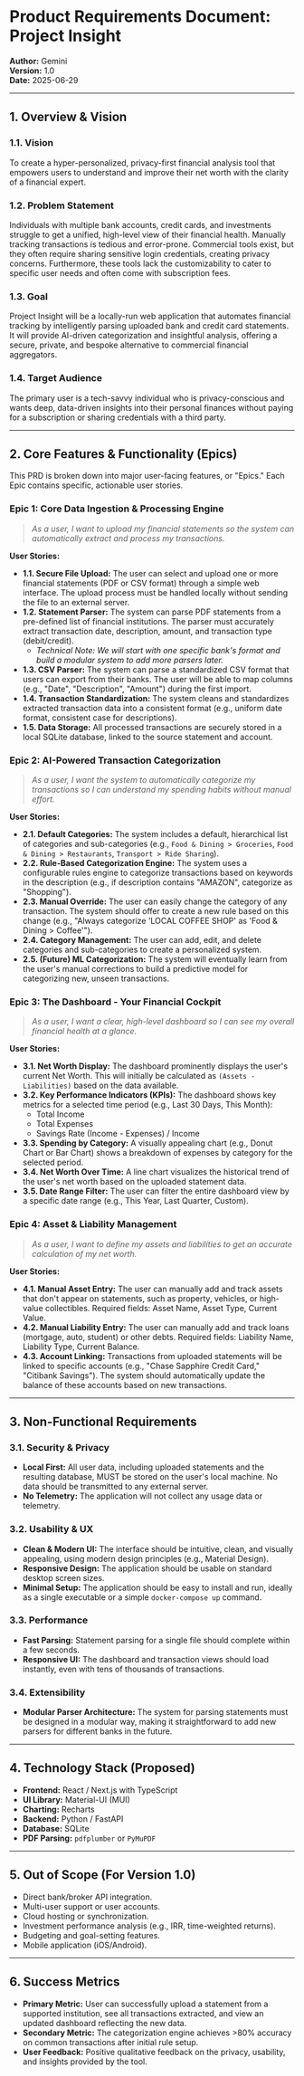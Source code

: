 
# Product Requirements Document: Project Insight

**Author:** Gemini  
**Version:** 1.0  
**Date:** 2025-06-29

---

## 1. Overview & Vision

### 1.1. Vision
To create a hyper-personalized, privacy-first financial analysis tool that empowers users to understand and improve their net worth with the clarity of a financial expert.

### 1.2. Problem Statement
Individuals with multiple bank accounts, credit cards, and investments struggle to get a unified, high-level view of their financial health. Manually tracking transactions is tedious and error-prone. Commercial tools exist, but they often require sharing sensitive login credentials, creating privacy concerns. Furthermore, these tools lack the customizability to cater to specific user needs and often come with subscription fees.

### 1.3. Goal
Project Insight will be a locally-run web application that automates financial tracking by intelligently parsing uploaded bank and credit card statements. It will provide AI-driven categorization and insightful analysis, offering a secure, private, and bespoke alternative to commercial financial aggregators.

### 1.4. Target Audience
The primary user is a tech-savvy individual who is privacy-conscious and wants deep, data-driven insights into their personal finances without paying for a subscription or sharing credentials with a third party.

---

## 2. Core Features & Functionality (Epics)

This PRD is broken down into major user-facing features, or "Epics." Each Epic contains specific, actionable user stories.

### Epic 1: Core Data Ingestion & Processing Engine

> *As a user, I want to upload my financial statements so the system can automatically extract and process my transactions.*

**User Stories:**
*   **1.1. Secure File Upload:** The user can select and upload one or more financial statements (PDF or CSV format) through a simple web interface. The upload process must be handled locally without sending the file to an external server.
*   **1.2. Statement Parser:** The system can parse PDF statements from a pre-defined list of financial institutions. The parser must accurately extract transaction date, description, amount, and transaction type (debit/credit).
    *   *Technical Note: We will start with one specific bank's format and build a modular system to add more parsers later.*
*   **1.3. CSV Parser:** The system can parse a standardized CSV format that users can export from their banks. The user will be able to map columns (e.g., "Date", "Description", "Amount") during the first import.
*   **1.4. Transaction Standardization:** The system cleans and standardizes extracted transaction data into a consistent format (e.g., uniform date format, consistent case for descriptions).
*   **1.5. Data Storage:** All processed transactions are securely stored in a local SQLite database, linked to the source statement and account.

### Epic 2: AI-Powered Transaction Categorization

> *As a user, I want the system to automatically categorize my transactions so I can understand my spending habits without manual effort.*

**User Stories:**
*   **2.1. Default Categories:** The system includes a default, hierarchical list of categories and sub-categories (e.g., `Food & Dining > Groceries`, `Food & Dining > Restaurants`, `Transport > Ride Sharing`).
*   **2.2. Rule-Based Categorization Engine:** The system uses a configurable rules engine to categorize transactions based on keywords in the description (e.g., if description contains "AMAZON", categorize as "Shopping").
*   **2.3. Manual Override:** The user can easily change the category of any transaction. The system should offer to create a new rule based on this change (e.g., "Always categorize 'LOCAL COFFEE SHOP' as 'Food & Dining > Coffee'").
*   **2.4. Category Management:** The user can add, edit, and delete categories and sub-categories to create a personalized system.
*   **2.5. (Future) ML Categorization:** The system will eventually learn from the user's manual corrections to build a predictive model for categorizing new, unseen transactions.

### Epic 3: The Dashboard - Your Financial Cockpit

> *As a user, I want a clear, high-level dashboard so I can see my overall financial health at a glance.*

**User Stories:**
*   **3.1. Net Worth Display:** The dashboard prominently displays the user's current Net Worth. This will initially be calculated as `(Assets - Liabilities)` based on the data available.
*   **3.2. Key Performance Indicators (KPIs):** The dashboard shows key metrics for a selected time period (e.g., Last 30 Days, This Month):
    *   Total Income
    *   Total Expenses
    *   Savings Rate (Income - Expenses) / Income
*   **3.3. Spending by Category:** A visually appealing chart (e.g., Donut Chart or Bar Chart) shows a breakdown of expenses by category for the selected period.
*   **3.4. Net Worth Over Time:** A line chart visualizes the historical trend of the user's net worth based on the uploaded statement data.
*   **3.5. Date Range Filter:** The user can filter the entire dashboard view by a specific date range (e.g., This Year, Last Quarter, Custom).

### Epic 4: Asset & Liability Management

> *As a user, I want to define my assets and liabilities to get an accurate calculation of my net worth.*

**User Stories:**
*   **4.1. Manual Asset Entry:** The user can manually add and track assets that don't appear on statements, such as property, vehicles, or high-value collectibles. Required fields: Asset Name, Asset Type, Current Value.
*   **4.2. Manual Liability Entry:** The user can manually add and track loans (mortgage, auto, student) or other debts. Required fields: Liability Name, Liability Type, Current Balance.
*   **4.3. Account Linking:** Transactions from uploaded statements will be linked to specific accounts (e.g., "Chase Sapphire Credit Card," "Citibank Savings"). The system should automatically update the balance of these accounts based on new transactions.

---

## 3. Non-Functional Requirements

### 3.1. Security & Privacy
*   **Local First:** All user data, including uploaded statements and the resulting database, MUST be stored on the user's local machine. No data should be transmitted to any external server.
*   **No Telemetry:** The application will not collect any usage data or telemetry.

### 3.2. Usability & UX
*   **Clean & Modern UI:** The interface should be intuitive, clean, and visually appealing, using modern design principles (e.g., Material Design).
*   **Responsive Design:** The application should be usable on standard desktop screen sizes.
*   **Minimal Setup:** The application should be easy to install and run, ideally as a single executable or a simple `docker-compose up` command.

### 3.3. Performance
*   **Fast Parsing:** Statement parsing for a single file should complete within a few seconds.
*   **Responsive UI:** The dashboard and transaction views should load instantly, even with tens of thousands of transactions.

### 3.4. Extensibility
*   **Modular Parser Architecture:** The system for parsing statements must be designed in a modular way, making it straightforward to add new parsers for different banks in the future.

---

## 4. Technology Stack (Proposed)

*   **Frontend:** React / Next.js with TypeScript
*   **UI Library:** Material-UI (MUI)
*   **Charting:** Recharts
*   **Backend:** Python / FastAPI
*   **Database:** SQLite
*   **PDF Parsing:** `pdfplumber` or `PyMuPDF`

---

## 5. Out of Scope (For Version 1.0)

*   Direct bank/broker API integration.
*   Multi-user support or user accounts.
*   Cloud hosting or synchronization.
*   Investment performance analysis (e.g., IRR, time-weighted returns).
*   Budgeting and goal-setting features.
*   Mobile application (iOS/Android).

---

## 6. Success Metrics

*   **Primary Metric:** User can successfully upload a statement from a supported institution, see all transactions extracted, and view an updated dashboard reflecting the new data.
*   **Secondary Metric:** The categorization engine achieves >80% accuracy on common transactions after initial rule setup.
*   **User Feedback:** Positive qualitative feedback on the privacy, usability, and insights provided by the tool.


